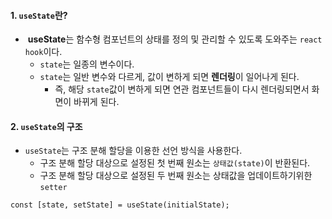 
#### 1. `useState`란?

-  **useState**는 함수형 컴포넌트의 상태를 정의 및 관리할 수 있도록 도와주는 `react hook`이다.
	- `state`는 일종의 변수이다.
	- `state`는 일반 변수와 다르게, 값이 변하게 되면 **렌더링**이 일어나게 된다. 
		- 즉, 해당 `state`값이 변하게 되면 연관 컴포넌트들이 다시 렌더링되면서 화면이 바뀌게 된다.


#### 2. `useState`의 구조

- `useState`는 구조 분해 할당을 이용한 선언 방식을 사용한다.
	- 구조 분해 할당 대상으로 설정된 첫 번째 원소는 `상태값(state)`이 반환된다.
	- 구조 분해 할당 대상으로 설정된 두 번째 원소는 상태값을 업데이트하기위한 `setter` 

```tsx
const [state, setState] = useState(initialState);
```